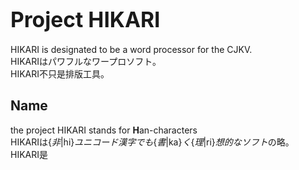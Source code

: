 # <big>Project HIKARI </big>
HIKARI is designated to be a word processor for the CJKV.
<br>HIKARIはパワフルなワープロソフト。
<br>HIKARI不只是排版工具。

## Name
the project HIKARI stands for **H**an-characters
<br>HIKARIは{*非*|hi}*ユニコード漢字でも*{*書*|ka}*く*{*理*|ri}*想的なソフト*の略。
<br>HIKARI是

## 